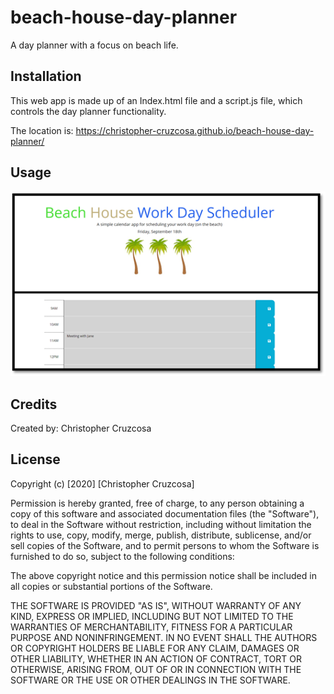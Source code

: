 # beach-house-day-planner
A day planner with a focus on beach life.

## Installation

This web app is made up of an Index.html file and a script.js file, which controls the day planner functionality.

The location is: https://christopher-cruzcosa.github.io/beach-house-day-planner/


## Usage 

![Screenshot](./assets/images/screenshot1.png)




## Credits

Created by: Christopher Cruzcosa



## License

Copyright (c) [2020] [Christopher Cruzcosa]

Permission is hereby granted, free of charge, to any person obtaining a copy
of this software and associated documentation files (the "Software"), to deal
in the Software without restriction, including without limitation the rights
to use, copy, modify, merge, publish, distribute, sublicense, and/or sell
copies of the Software, and to permit persons to whom the Software is
furnished to do so, subject to the following conditions:

The above copyright notice and this permission notice shall be included in all
copies or substantial portions of the Software.

THE SOFTWARE IS PROVIDED "AS IS", WITHOUT WARRANTY OF ANY KIND, EXPRESS OR
IMPLIED, INCLUDING BUT NOT LIMITED TO THE WARRANTIES OF MERCHANTABILITY,
FITNESS FOR A PARTICULAR PURPOSE AND NONINFRINGEMENT. IN NO EVENT SHALL THE
AUTHORS OR COPYRIGHT HOLDERS BE LIABLE FOR ANY CLAIM, DAMAGES OR OTHER
LIABILITY, WHETHER IN AN ACTION OF CONTRACT, TORT OR OTHERWISE, ARISING FROM,
OUT OF OR IN CONNECTION WITH THE SOFTWARE OR THE USE OR OTHER DEALINGS IN THE
SOFTWARE.


